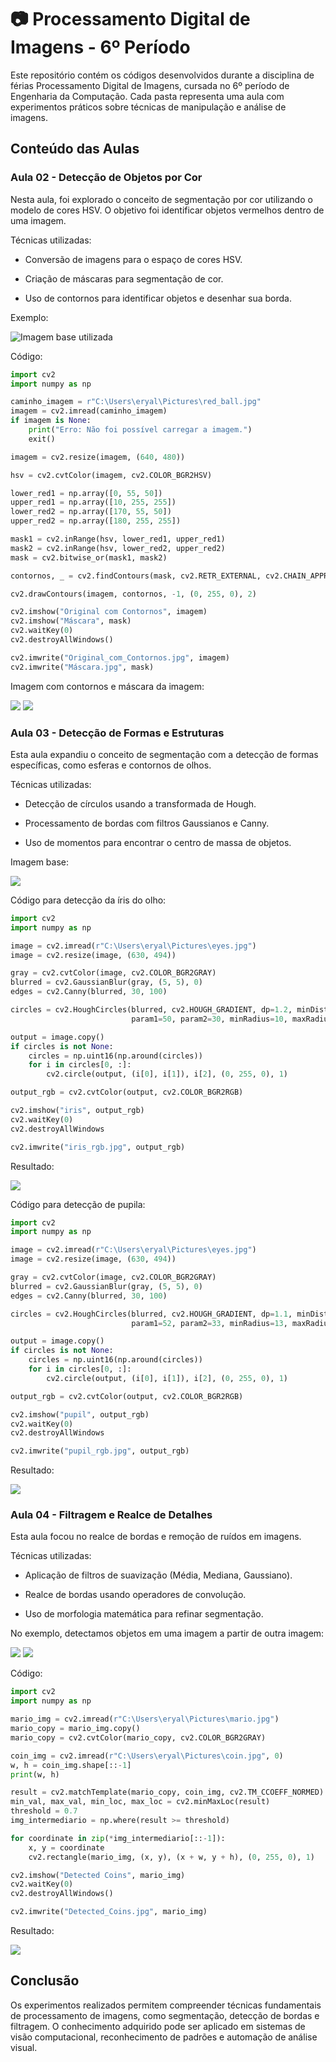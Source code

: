 # 📷 Processamento Digital de Imagens - 6º Período

Este repositório contém os códigos desenvolvidos durante a disciplina de férias Processamento Digital de Imagens, cursada no 6º período de Engenharia da Computação. Cada pasta representa uma aula com experimentos práticos sobre técnicas de manipulação e análise de imagens.

## Conteúdo das Aulas

### Aula 02 - Detecção de Objetos por Cor

Nesta aula, foi explorado o conceito de segmentação por cor utilizando o modelo de cores HSV. O objetivo foi identificar objetos vermelhos dentro de uma imagem.

Técnicas utilizadas:

- Conversão de imagens para o espaço de cores HSV.

- Criação de máscaras para segmentação de cor.

- Uso de contornos para identificar objetos e desenhar sua borda.

Exemplo:

![Imagem base utilizada](/Aula-02/red_ball.jpg)

Código:
```python
import cv2
import numpy as np

caminho_imagem = r"C:\Users\eryal\Pictures\red_ball.jpg"
imagem = cv2.imread(caminho_imagem)
if imagem is None:
    print("Erro: Não foi possível carregar a imagem.")
    exit()

imagem = cv2.resize(imagem, (640, 480))

hsv = cv2.cvtColor(imagem, cv2.COLOR_BGR2HSV)

lower_red1 = np.array([0, 55, 50])
upper_red1 = np.array([10, 255, 255])
lower_red2 = np.array([170, 55, 50])
upper_red2 = np.array([180, 255, 255])

mask1 = cv2.inRange(hsv, lower_red1, upper_red1)
mask2 = cv2.inRange(hsv, lower_red2, upper_red2)
mask = cv2.bitwise_or(mask1, mask2)

contornos, _ = cv2.findContours(mask, cv2.RETR_EXTERNAL, cv2.CHAIN_APPROX_SIMPLE)

cv2.drawContours(imagem, contornos, -1, (0, 255, 0), 2)

cv2.imshow("Original com Contornos", imagem)
cv2.imshow("Máscara", mask)
cv2.waitKey(0)
cv2.destroyAllWindows()

cv2.imwrite("Original_com_Contornos.jpg", imagem)
cv2.imwrite("Máscara.jpg", mask)
```

Imagem com contornos e máscara da imagem:

<img src="/Aula-02/Máscara.jpg">
<img src="/Aula-02/Original_com_Contornos.jpg">


### Aula 03 - Detecção de Formas e Estruturas

Esta aula expandiu o conceito de segmentação com a detecção de formas específicas, como esferas e contornos de olhos.

Técnicas utilizadas:

- Detecção de círculos usando a transformada de Hough.

- Processamento de bordas com filtros Gaussianos e Canny.

- Uso de momentos para encontrar o centro de massa de objetos.

Imagem base:

<img src="/Aula-03/task3/eyes.jpg">

Código para detecção da íris do olho:
```python
import cv2
import numpy as np

image = cv2.imread(r"C:\Users\eryal\Pictures\eyes.jpg")
image = cv2.resize(image, (630, 494))

gray = cv2.cvtColor(image, cv2.COLOR_BGR2GRAY)
blurred = cv2.GaussianBlur(gray, (5, 5), 0)
edges = cv2.Canny(blurred, 30, 100)

circles = cv2.HoughCircles(blurred, cv2.HOUGH_GRADIENT, dp=1.2, minDist=20,
                           param1=50, param2=30, minRadius=10, maxRadius=50)

output = image.copy()
if circles is not None:
    circles = np.uint16(np.around(circles))
    for i in circles[0, :]:
        cv2.circle(output, (i[0], i[1]), i[2], (0, 255, 0), 1)

output_rgb = cv2.cvtColor(output, cv2.COLOR_BGR2RGB)

cv2.imshow("iris", output_rgb)
cv2.waitKey(0)
cv2.destroyAllWindows

cv2.imwrite("iris_rgb.jpg", output_rgb)
```
Resultado:

<img src="/Aula-03/task3/iris_rgb.jpg">

Código para detecção de pupila:
```python
import cv2
import numpy as np

image = cv2.imread(r"C:\Users\eryal\Pictures\eyes.jpg")
image = cv2.resize(image, (630, 494))

gray = cv2.cvtColor(image, cv2.COLOR_BGR2GRAY)
blurred = cv2.GaussianBlur(gray, (5, 5), 0)
edges = cv2.Canny(blurred, 30, 100)

circles = cv2.HoughCircles(blurred, cv2.HOUGH_GRADIENT, dp=1.1, minDist=20,
                           param1=52, param2=33, minRadius=13, maxRadius=50)

output = image.copy()
if circles is not None:
    circles = np.uint16(np.around(circles))
    for i in circles[0, :]:
        cv2.circle(output, (i[0], i[1]), i[2], (0, 255, 0), 1)

output_rgb = cv2.cvtColor(output, cv2.COLOR_BGR2RGB)

cv2.imshow("pupil", output_rgb)
cv2.waitKey(0)
cv2.destroyAllWindows

cv2.imwrite("pupil_rgb.jpg", output_rgb)
```
Resultado:

<img src="/Aula-03/task3/pupil_rgb.jpg">

### Aula 04 - Filtragem e Realce de Detalhes

Esta aula focou no realce de bordas e remoção de ruídos em imagens.

Técnicas utilizadas:

- Aplicação de filtros de suavização (Média, Mediana, Gaussiano).

- Realce de bordas usando operadores de convolução.

- Uso de morfologia matemática para refinar segmentação.

No exemplo, detectamos objetos em uma imagem a partir de outra imagem:

<img src="/Aula-04/mario.jpg">
<img src="/Aula-04/coin.jpg">

Código:
```python
import cv2
import numpy as np

mario_img = cv2.imread(r"C:\Users\eryal\Pictures\mario.jpg")
mario_copy = mario_img.copy()
mario_copy = cv2.cvtColor(mario_copy, cv2.COLOR_BGR2GRAY)

coin_img = cv2.imread(r"C:\Users\eryal\Pictures\coin.jpg", 0)
w, h = coin_img.shape[::-1]
print(w, h)

result = cv2.matchTemplate(mario_copy, coin_img, cv2.TM_CCOEFF_NORMED)
min_val, max_val, min_loc, max_loc = cv2.minMaxLoc(result)
threshold = 0.7
img_intermediario = np.where(result >= threshold)

for coordinate in zip(*img_intermediario[::-1]):
    x, y = coordinate
    cv2.rectangle(mario_img, (x, y), (x + w, y + h), (0, 255, 0), 1)

cv2.imshow("Detected Coins", mario_img)
cv2.waitKey(0)
cv2.destroyAllWindows()

cv2.imwrite("Detected_Coins.jpg", mario_img)
```
Resultado:

<img src="/Aula-04/Detected_Coins.jpg">

## Conclusão

Os experimentos realizados permitem compreender técnicas fundamentais de processamento de imagens, como segmentação, detecção de bordas e filtragem. O conhecimento adquirido pode ser aplicado em sistemas de visão computacional, reconhecimento de padrões e automação de análise visual.
